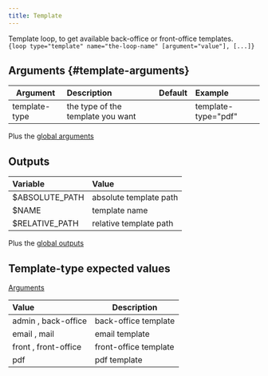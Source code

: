 ```yaml
---
title: Template
---
```


Template loop, to get available back-office or front-office templates.  
`{loop type="template" name="the-loop-name" [argument="value"], [...]}`

## Arguments {#template-arguments}

| Argument            | Description                                                 | Default | Example             |
|---------------------|:------------------------------------------------------------|:-------:|:--------------------|
| template-type       | the type of the template you want                           |         | template-type="pdf" |

Plus the [global arguments](./global_arguments)  

## Outputs

| Variable             | Value                                   |
|:---------------------|:----------------------------------------|
| $ABSOLUTE_PATH       | absolute template path                  |
| $NAME                | template name                           |
| $RELATIVE_PATH       | relative template path                  |

Plus the [global outputs](./global_outputs)

## Template-type expected values

[Arguments](#template-arguments)

| Value                     | Description               |
|:--------------------------|---------------------------|
| admin , back-office       | back-office template      |
| email , mail              | email template            |
| front , front-office      | front-office template     |
| pdf                       | pdf template              |
